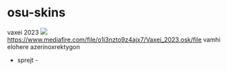 # osu-skins

vaxei 2023
![](https://prnt.sc/mbqzgy0MedCC)
https://www.mediafire.com/file/o1i3nzto9z4ajx7/Vaxei_2023.osk/file
vamhi elohere
azerinoxrektygon
- sprejt -
